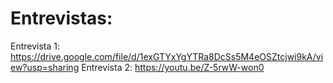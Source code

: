 # Entrevistas:

Entrevista 1: https://drive.google.com/file/d/1exGTYxYgYTRa8DcSs5M4eOSZtcjwi9kA/view?usp=sharing
Entrevista 2: https://youtu.be/Z-5rwW-won0
